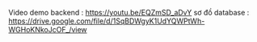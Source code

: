 Video demo backend : https://youtu.be/EQZmSD_aDvY
sơ đồ database : https://drive.google.com/file/d/1SqBDWgyK1UdYQWPtWh-WGHoKNkoJcOF_/view
